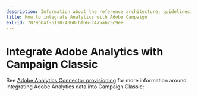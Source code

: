 ```yaml
---
description: Information about the reference architecture, ​guidelines, configuration steps and tests that implementation specialists need to follow when integrating Adobe Analytics with Adobe Campaign.
title: How to integrate Analytics with Adobe Campaign
exl-id: 7079bbaf-5110-4068-bf66-c4a5a625c9ee
---
```

# Integrate Adobe Analytics with Campaign Classic

See [Adobe Analytics Connector provisioning](https://experienceleague.adobe.com/docs/campaign-classic/using/getting-started/connectors/analytics-connector/adobe-analytics-provisioning.html?lang=en) for more information around integrating Adobe Analytics data into Campaign Classic:
